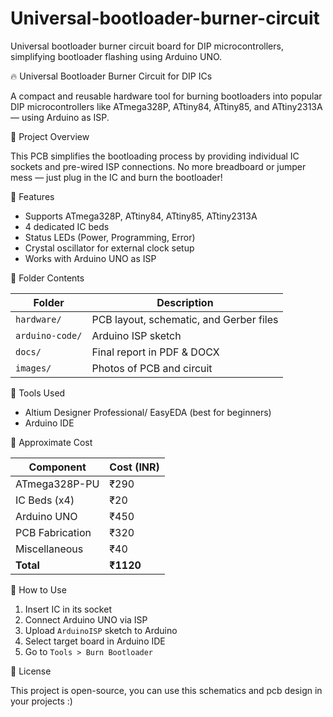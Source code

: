 # Universal-bootloader-burner-circuit
Universal bootloader burner circuit board for DIP microcontrollers, simplifying bootloader flashing using Arduino UNO.


🔥 Universal Bootloader Burner Circuit for DIP ICs

A compact and reusable hardware tool for burning bootloaders into popular DIP microcontrollers like ATmega328P, ATtiny84, ATtiny85, and ATtiny2313A — using Arduino as ISP.

📌 Project Overview

This PCB simplifies the bootloading process by providing individual IC sockets and pre-wired ISP connections. No more breadboard or jumper mess — just plug in the IC and burn the bootloader! 

🔧 Features

- Supports ATmega328P, ATtiny84, ATtiny85, ATtiny2313A
- 4 dedicated IC beds
- Status LEDs (Power, Programming, Error)
- Crystal oscillator for external clock setup
- Works with Arduino UNO as ISP

  
📂 Folder Contents

| Folder | Description |
|--------|-------------|
| `hardware/` | PCB layout, schematic, and Gerber files |
| `arduino-code/` | Arduino ISP sketch |
| `docs/` | Final report in PDF & DOCX |
| `images/` | Photos of PCB and circuit |

🧠 Tools Used

- Altium Designer Professional/ EasyEDA (best for beginners)
- Arduino IDE

💸 Approximate Cost

| Component | Cost (INR) |
|-----------|------------|
| ATmega328P-PU | ₹290 |
| IC Beds (x4) | ₹20 |
| Arduino UNO | ₹450 |
| PCB Fabrication | ₹320 |
| Miscellaneous | ₹40 |
| **Total** | **₹1120** |

🚀 How to Use

1. Insert IC in its socket
2. Connect Arduino UNO via ISP
3. Upload `ArduinoISP` sketch to Arduino
4. Select target board in Arduino IDE
5. Go to `Tools > Burn Bootloader`

📘 License

This project is open-source, you can use this schematics and pcb design in your projects :)
